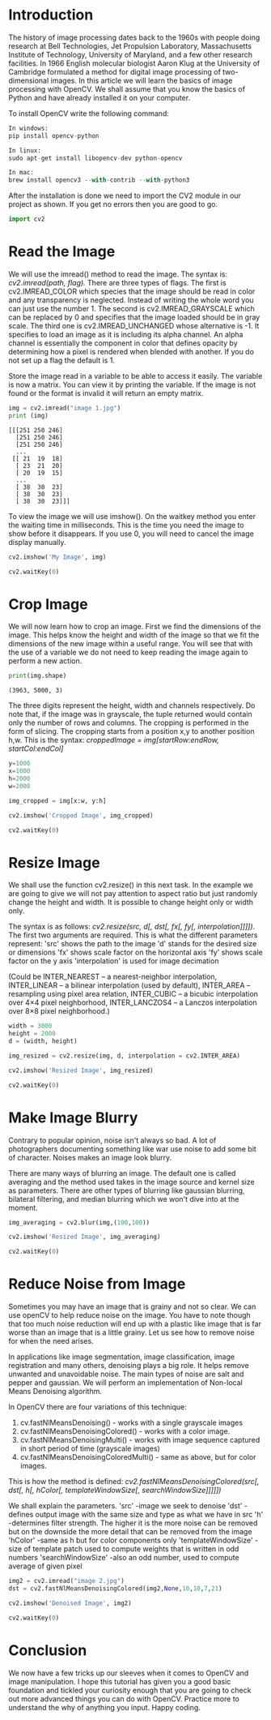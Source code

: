 # Introduction

The history of image processing dates back to the 1960s with people doing research at Bell Technologies, Jet Propulsion Laboratory, Massachusetts Institute of Technology, University of Maryland, and a few other research facilities. In 1966 English molecular biologist Aaron Klug at the University of Cambridge formulated a method for digital image processing of two-dimensional images. In this article we will learn the basics of image processing with OpenCV. We shall assume that you know the basics of Python and have already installed it on your computer. 

To install OpenCV write the following command:


```python
In windows:
pip install opencv-python

In linux:
sudo apt-get install libopencv-dev python-opencv

In mac:
brew install opencv3 --with-contrib --with-python3
```

After the installation is done we need to import the CV2 module in our project as shown. If you get no errors then you are good to go.



```python
import cv2
```

# Read the Image

We will use the imread() method to read the image. The syntax is: *cv2.imread(path, flag).* There are three types of flags. The first is cv2.IMREAD_COLOR which species that the image should be read in color and any transparency is neglected. Instead of writing the whole word you can just use the number 1. The second is cv2.IMREAD_GRAYSCALE which can be replaced by 0 and specifies that the image loaded should be in gray scale. The third one is cv2.IMREAD_UNCHANGED whose alternative is -1. It specifies to load an image as it is including its alpha channel. An alpha channel is essentially the component in color that defines opacity by determining how a pixel is rendered when blended with another. If you do not set up a flag the default is 1.  

Store the image read in a variable to be able to access it easily. The variable is now a matrix. You can view it by printing the variable. If the image is not found or the format is invalid it will return an empty matrix. 


```python
img = cv2.imread("image 1.jpg")
print (img)
```

    [[[251 250 246]
      [251 250 246]
      [251 250 246]
      ...
     [[ 21  19  18]
      [ 23  21  20]
      [ 20  19  15]
      ...
      [ 38  30  23]
      [ 38  30  23]
      [ 38  30  23]]]


To view the image we will use imshow(). On the waitkey  method you enter the waiting time in milliseconds. This is the time you need the image to show before it disappears. If you use 0, you will need to cancel the image display manually.


```python
cv2.imshow('My Image', img) 

cv2.waitKey(0)
```

# Crop Image

We will now learn how to crop an image. First we find the dimensions of the image. This helps know the height and width of the image so that we fit the dimensions of the new image within a useful range. You will see that with the use of a variable we do not need to keep reading the image again to perform a new action.


```python
print(img.shape)
```

    (3963, 5000, 3)


The three digits represent the height, width and channels respectively. Do note that, if the image was in grayscale, the tuple returned would contain only the number of rows and columns. The cropping is performed in the form of slicing. The cropping starts from a position x,y to another position h,w. This is the syntax: *croppedImage = img[startRow:endRow, startCol:endCol]*


```python
y=1000
x=1000
h=2000
w=2000

img_cropped = img[x:w, y:h]

cv2.imshow('Cropped Image', img_cropped) 

cv2.waitKey(0)
```

# Resize Image

We shall use the function cv2.resize() in this next task. In the example we are going to give we will not pay attention to aspect ratio but just randomly change the height and width. It is possible to change height only or width only.

The syntax is as follows: *cv2.resize(src, d[, dst[, fx[, fy[, interpolation]]]])*. The first two arguments are required. This is what the different parameters represent:
'src' shows the path to the image
'd' stands for the desired size or dimensions
'fx' shows scale factor on the horizontal axis
'fy' shows scale factor on the y axis
'interpolation' is used for image decimation 

(Could be INTER_NEAREST – a nearest-neighbor interpolation, INTER_LINEAR – a bilinear interpolation (used by default), INTER_AREA – resampling using pixel area relation, INTER_CUBIC – a bicubic interpolation over 4×4 pixel neighborhood, INTER_LANCZOS4 – a Lanczos interpolation over 8×8 pixel neighborhood.)


```python
width = 3000
height = 2000
d = (width, height)

img_resized = cv2.resize(img, d, interpolation = cv2.INTER_AREA)

cv2.imshow('Resized Image', img_resized) 

cv2.waitKey(0)
```

# Make Image Blurry

 Contrary to popular opinion, noise isn't always so bad. A lot of photographers documenting something like war use noise to add some bit of character. Noises makes an image look blurry.

There are many ways of blurring an image. The default one is called averaging and the method used takes in the image source and kernel size as parameters. There are other types of blurring like gaussian blurring, bilateral filtering, and median blurring which we won't dive into at the moment. 


```python
img_averaging = cv2.blur(img,(100,100))

cv2.imshow('Resized Image', img_averaging) 

cv2.waitKey(0)
```

# Reduce Noise from Image

Sometimes you may have an image that is grainy and not so clear. We can use openCV to help reduce noise on the image.  You have to note though that too much noise reduction will end up with a plastic like image that is far worse than an image that is a little grainy. Let us see how to remove noise for when the need arises.

In applications like image segmentation, image classification, image registration and many others, denoising plays a big role. It helps remove unwanted and unavoidable noise. The main types of noise are salt and pepper and gaussian. We will perform an implementation of Non-local Means Denoising algorithm. 

In OpenCV there are four variations of this technique:
1. cv.fastNlMeansDenoising() - works with a single grayscale images
2. cv.fastNlMeansDenoisingColored() - works with a color image.
3. cv.fastNlMeansDenoisingMulti() - works with image sequence captured in short period of time (grayscale images)
4. cv.fastNlMeansDenoisingColoredMulti() - same as above, but for color images.

This is how the method is defined:
 *cv2.fastNlMeansDenoisingColored(src[, dst[, h[, hColor[, templateWindowSize[, searchWindowSize]]]]])*

We shall explain the parameters. 
'src' -image we seek to denoise
'dst' -defines output image with the same size and type as what we have in src
'h' -determines filter strength. The higher it is the more noise can be removed but on the downside the more detail that can be removed from the image
'hColor' -same as h but for color components only
'templateWindowSize' -size of template patch used to compute weights that is written in odd numbers
'searchWindowSize' -also an odd number, used to compute average of given pixel



```python
img2 = cv2.imread("image 2.jpg")
dst = cv2.fastNlMeansDenoisingColored(img2,None,10,10,7,21)

cv2.imshow('Denoised Image', img2) 

cv2.waitKey(0)
```

# Conclusion

We now have a few tricks up our sleeves when it comes to OpenCV and image manipulation. I hope this tutorial has given you a good basic foundation and tickled your curiosity enough that you are going to check out more advanced things you can do with OpenCV. Practice more to understand the why of anything you input. Happy coding.
